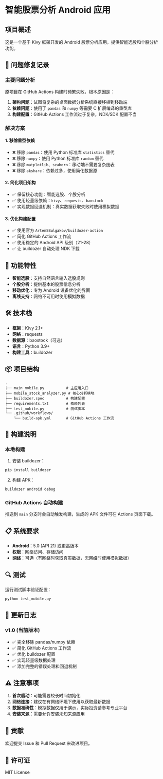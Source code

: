 # 智能股票分析 Android 应用

## 项目概述

这是一个基于 Kivy 框架开发的 Android 股票分析应用，提供智能选股和个股分析功能。

## 🔧 问题修复记录

### 主要问题分析

原项目在 GitHub Actions 构建时频繁失败，根本原因是：

1. **架构问题**：试图将复杂的桌面数据分析系统直接移植到移动端
2. **依赖问题**：使用了 `pandas` 和 `numpy` 等需要 C 扩展编译的重型库
3. **构建配置**：GitHub Actions 工作流过于复杂，NDK/SDK 配置不当

### 解决方案

#### 1. 移除重型依赖
- ❌ 移除 `pandas`：使用 Python 标准库 `statistics` 替代
- ❌ 移除 `numpy`：使用 Python 标准库 `random` 替代
- ❌ 移除 `matplotlib`、`seaborn`：移动端不需要复杂图表
- ❌ 移除 `akshare`：依赖过多，使用简化数据源

#### 2. 简化项目架构
- ✅ 保留核心功能：智能选股、个股分析
- ✅ 使用轻量级依赖：`kivy`、`requests`、`baostock`
- ✅ 实现数据回退机制：真实数据获取失败时使用模拟数据

#### 3. 优化构建配置
- ✅ 使用官方 `ArtemSBulgakov/buildozer-action`
- ✅ 简化 GitHub Actions 工作流
- ✅ 使用稳定的 Android API 级别（21-28）
- ✅ 让 buildozer 自动处理 NDK 下载

## 📱 功能特性

- **智能选股**：支持自然语言输入选股规则
- **个股分析**：提供基本的股票信息分析
- **移动优化**：专为 Android 设备优化的界面
- **离线支持**：网络不可用时使用模拟数据

## 🛠️ 技术栈

- **框架**：Kivy 2.1+
- **网络**：requests
- **数据源**：baostock（可选）
- **语言**：Python 3.9+
- **构建工具**：buildozer

## 📦 项目结构

```
.
├── main_mobile.py          # 主应用入口
├── mobile_stock_analyzer.py # 核心分析模块
├── buildozer.spec          # 构建配置
├── requirements.txt        # 依赖列表
├── test_mobile.py          # 测试脚本
└── .github/workflows/
    └── build-apk.yml       # GitHub Actions 工作流
```

## 🚀 构建说明

### 本地构建

1. 安装 buildozer：
```bash
pip install buildozer
```

2. 构建 APK：
```bash
buildozer android debug
```

### GitHub Actions 自动构建

推送到 `main` 分支时会自动触发构建，生成的 APK 文件可在 Actions 页面下载。

## 📋 系统要求

- **Android**：5.0 (API 21) 或更高版本
- **权限**：网络访问、存储访问
- **网络**：可选（有网络时获取真实数据，无网络时使用模拟数据）

## 🔍 测试

运行测试脚本验证配置：
```bash
python test_mobile.py
```

## 📝 更新日志

### v1.0 (当前版本)
- ✅ 完全移除 pandas/numpy 依赖
- ✅ 简化 GitHub Actions 工作流
- ✅ 优化 buildozer 配置
- ✅ 实现轻量级数据处理
- ✅ 添加完整的错误处理和回退机制

## ⚠️ 注意事项

1. **首次启动**：可能需要较长时间初始化
2. **网络连接**：建议在有网络环境下使用以获取最新数据
3. **数据准确性**：模拟数据仅用于演示，实际投资请参考专业平台
4. **安装来源**：需要允许安装未知来源应用

## 🤝 贡献

欢迎提交 Issue 和 Pull Request 来改进项目。

## 📄 许可证

MIT License